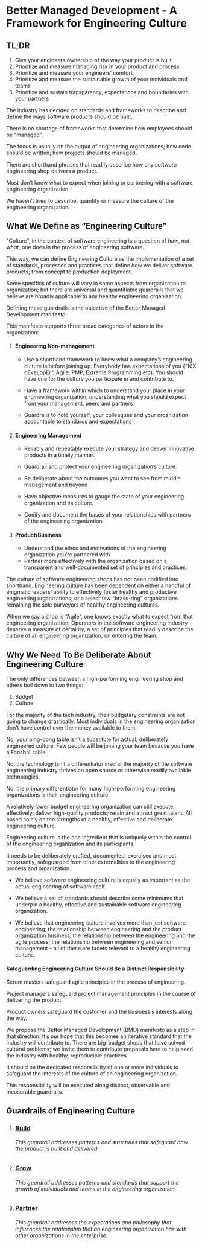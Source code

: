 Better Managed Development - A Framework for Engineering Culture
===========================

## TL;DR

1. Give your engineers ownership of the way your product is built
2. Prioritize and measure managing risk in your product and process
3. Prioritize and measure your engineers’ comfort
4. Prioritize and measure the sustainable growth of your individuals and teams
5. Prioritize and sustain transparency, expectations and boundaries with your partners

The industry has decided on standards and frameworks to describe and define the ways software products should be built. 

There is no shortage of frameworks that determine how employees should be “managed”. 

The focus is usually on the output of engineering organizations; how code should be written; how projects should be managed. 

There are shorthand phrases that readily describe how any software engineering shop delivers a product. 

Most don’t know what to expect when joining or partnering with a software engineering organization. 

We haven’t tried to describe, quantify or measure the culture of the engineering organization.

## What We Define as “Engineering Culture”

"Culture", in the context of software engineering is a question of _how_, not _what_, one does in the process of engineering software.

This way, we can define Engineering Culture as the implementation of a set of standards, processes and practices that define _how_ we deliver software products; from concept to production deployment. 

Some specifics of culture will vary in some aspects from organization to organization; but there are universal and quantifiable guardrails that we believe are broadly applicable to any healthy engineering organization. 

Defining these guardrails is the objective of the Better Managed Development manifesto. 

This manifesto supports three broad categories of actors in the organization:

1. #### Engineering Non-management
   - Use a shorthand framework to know what a company’s engineering culture is before joining up. Everybody has expectations of you (“10X dEveLopEr”, Agile, PMP, 	Extreme Programming etc). You should have one for the culture you participate in and contribute to. 	
 	
   - Have a framework within which to understand your place in your engineering organization, understanding what you should expect from your management, peers and 	partners
 	
   - Guardrails to hold yourself, your colleagues and your organization accountable to standards and 	expectations

2. #### Engineering Management
   - Reliably and repeatably execute your strategy and deliver innovative products in a timely 	manner.
 	
   - Guardrail and protect your engineering organization’s culture.
 	
   - Be deliberate about the outcomes you want to see from middle management and beyond
 	
   - Have objective measures to gauge the state of your engineering organization and its culture.
 	
   - Codify and document the bases 	of your relationships with partners of the engineering organization

3. #### Product/Business
   - Understand the ethos and 	motivations of the engineering organization you’re partnered with
   - Partner more effectively with the organization based on a transparent and well-documented set of principles and practices.

The culture of software engineering shops has not been codified into shorthand. Engineering culture has been dependent on either a handful of enigmatic leaders’ ability to effectively foster healthy and productive engineering organizations; or a select few “brass-ring” organizations remaining the sole purveyors of healthy engineering cultures. 

When we say a shop is “Agile”, one knows exactly what to expect from that engineering organization. Operators in the software engineering industry deserve a measure of certainty, a set of principles that readily describe the culture of an engineering organization, on entering the team.

##  Why We Need To Be Deliberate About Engineering Culture

The only differences between a high-performing engineering shop and others boil down to two things:
 1. Budget
 2. Culture

For the majority of the tech industry, their budgetary constraints are not going to change drastically. Most individuals in the engineering organization don’t have control over the money available to them.

No, your ping-pong table isn’t a substitute for actual, deliberately engineered culture. Few people will be joining your team because you have a Foosball table.

No, the technology isn’t a differentiator insofar the majority of the software engineering industry thrives on open source or otherwise readily available technologies.

No, the primary differentiator for many high-performing engineering organizations is their engineering culture.

A relatively lower budget engineering organization can still execute effectively; deliver high-quality products; retain and attract great talent. All based solely on the strengths of a healthy, effective and deliberate engineering culture.

Engineering culture is the one ingredient that is uniquely within the control of the engineering organization and its participants. 

It needs to be deliberately crafted, documented, exercised and most importantly, safeguarded from other externalities to the engineering process and organization.

- We believe software engineering culture is equally as important as the actual engineering of software itself. 	
 	
- We believe a set of standards should describe some minimums that underpin a healthy, effective and sustainable software engineering organization.
 	
- We believe that engineering culture involves more than just software engineering; the relationship between engineering and the product organization business; the relationship between the engineering and the agile process; the relationship between engineering and senior management – all of these are facets relevant to a healthy engineering culture.

#### Safeguarding Engineering Culture Should Be a Distinct Responsibility
Scrum masters safeguard agile principles in the process of engineering. 

Project managers safeguard project management principles in the course of delivering the product. 

Product owners safeguard the customer and the business’s interests along the way. 

We propose the Better Managed Development (BMD) manifesto as a step in that direction. It’s our hope that this becomes an iterative standard that the industry will contribute to. There are big-budget shops that have solved cultural problems; we invite them to contribute proposals here to help seed the industry with healthy, reproducible practices.

It should be the dedicated responsibility of one or more individuals to safeguard the interests of the culture of an engineering organization. 

This responsibility will be executed along distinct, observable and measurable guardrails.

## Guardrails of Engineering Culture

1. ### [Build](bmd/content/build.md)
   ###### This guardrail addresses patterns and structures that safeguard how the product is built and delivered
2. ### [Grow](bmd/content/grow.md)
   ###### This guardrail addresses patterns and standards that support the growth of individuals and teams in the engineering organization
3. ### [Partner](bmd/content/partner.md)
   ###### This guardrail addresses the expectations and philosophy that influences the relationship that an engineering organization has with other organizations in the enterprise.
